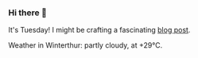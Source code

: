 ### Hi there :wave:

It's Tuesday! I might be crafting a fascinating [blog post](https://www.benjaminwuethrich.dev).

Weather in Winterthur: partly cloudy, at +29°C.
